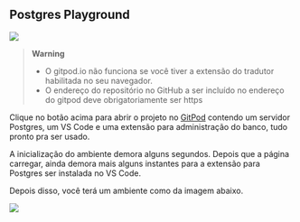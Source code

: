 ## Postgres Playground

[![](https://gitpod.io/button/open-in-gitpod.svg)](https://gitpod.io/#https://github.com/reginacn/java-postgres-playground)

> **Warning**
> - O gitpod.io não funciona se você tiver a extensão do tradutor habilitada no seu navegador.
> - O endereço do repositório no GitHub a ser incluído no endereço do gitpod deve obrigatoriamente ser https

Clique no botão acima para abrir o projeto no [GitPod](https://gitpod.io)
contendo um servidor Postgres, um VS Code e uma extensão para administração
do banco, tudo pronto pra ser usado.

A inicialização do ambiente demora alguns segundos. Depois que a página carregar,
ainda demora mais alguns instantes para a extensão para Postgres ser instalada no 
VS Code.

Depois disso, você terá um ambiente como da imagem abaixo.

![](vs-code-gitpod-postgres.png)
